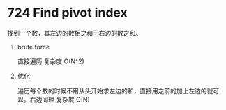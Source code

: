 # 724 Find pivot index

找到一个数，其左边的数相之和于右边的数之和。
1. brute force

    直接遍历
    复杂度 O(N^2)
2. 优化
    
    遍历每个数的时候不用从头开始求左边的和，直接用之前的加上左边的就可以。右边同理
    复杂度 O(N)